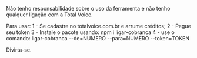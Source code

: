 Não tenho responsabilidade sobre o uso da ferramenta e não tenho qualquer ligação com a Total Voice.

Para usar:
1 - Se cadastre no totalvoice.com.br e arrume créditos;
2 - Pegue seu token
3 - Instale o pacote usando: npm i ligar-cobranca
4 - use o comando:
ligar-cobranca --de=NUMERO --para=NUMERO --token=TOKEN

Divirta-se.